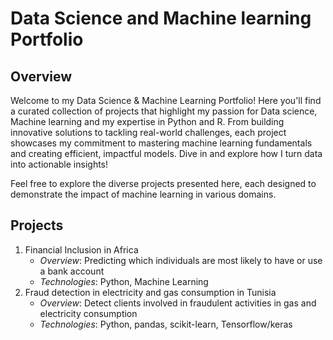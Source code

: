 # Data Science and Machine learning Portfolio
## Overview

Welcome to my Data Science & Machine Learning Portfolio!
Here you'll find a curated collection of projects that highlight my passion for Data science, Machine learning and my expertise in Python and R. From building innovative solutions to tackling real-world challenges, each project showcases my commitment to mastering machine learning fundamentals and creating efficient, impactful models. Dive in and explore how I turn data into actionable insights!


Feel free to explore the diverse projects presented here, each designed to demonstrate the impact of machine learning in various domains.

## Projects
1. Financial Inclusion in Africa
   - *Overview*: Predicting which individuals are most likely to have or use a bank account
   - *Technologies*: Python, Machine Learning
2. Fraud detection in electricity and gas consumption in Tunisia
   - *Overview*: Detect clients involved in fraudulent activities in  gas and electricity consumption
   - *Technologies*: Python, pandas, scikit-learn, Tensorflow/keras
